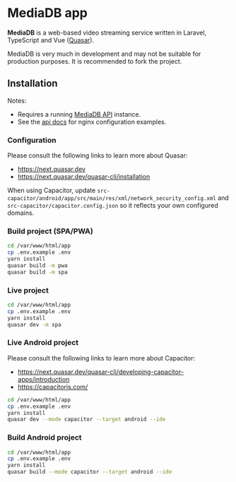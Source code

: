 # MediaDB app

**MediaDB** is a web-based video streaming service written in Laravel, TypeScript and Vue ([Quasar](https://next.quasar.dev/)).

MediaDB is very much in development and may not be suitable for production purposes.
It is recommended to fork the project.

## Installation

Notes:

- Requires a running [MediaDB API](https://github.com/francoism90/mediadb) instance.
- See the [api docs](https://github.com/francoism90/mediadb/blob/master/doc/nginx/) for nginx configuration examples.

### Configuration

Please consult the following links to learn more about Quasar:

- <https://next.quasar.dev>
- <https://next.quasar.dev/quasar-cli/installation>

When using Capacitor, update `src-capacitor/android/app/src/main/res/xml/network_security_config.xml` and `src-capacitor/capacitor.config.json` so it reflects your own configured domains.

### Build project (SPA/PWA)

```bash
cd /var/www/html/app
cp .env.example .env
yarn install
quasar build -m pwa
quasar build -m spa
```

### Live project

```bash
cd /var/www/html/app
cp .env.example .env
yarn install
quasar dev -m spa
```

### Live Android project

Please consult the following links to learn more about Capacitor:

- <https://next.quasar.dev/quasar-cli/developing-capacitor-apps/introduction>
- <https://capacitorjs.com/>

```bash
cd /var/www/html/app
cp .env.example .env
yarn install
quasar dev --mode capacitor --target android --ide
```

### Build Android project

```bash
cd /var/www/html/app
cp .env.example .env
yarn install
quasar build --mode capacitor --target android --ide
```

